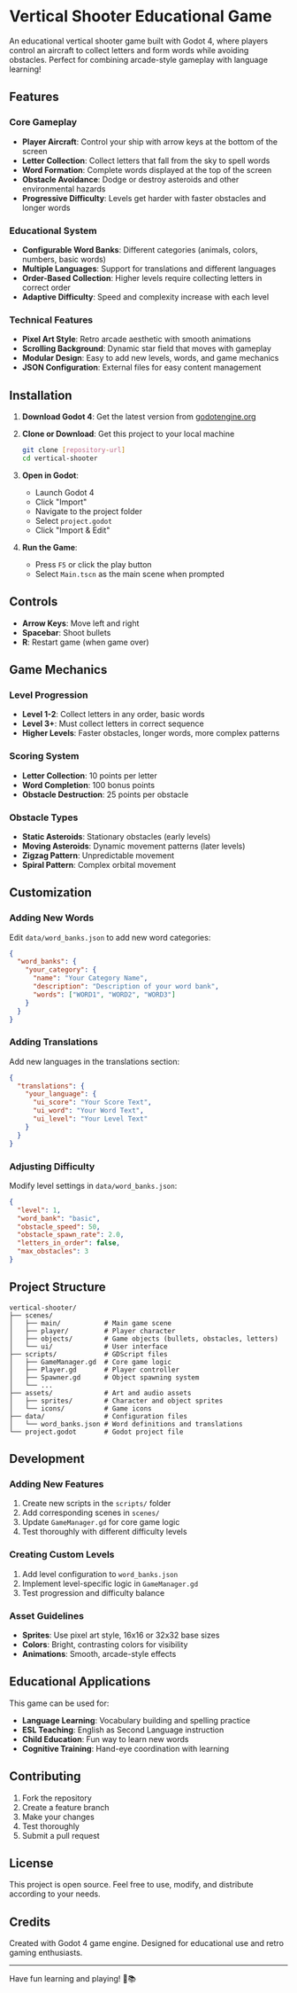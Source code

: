 # Vertical Shooter Educational Game

An educational vertical shooter game built with Godot 4, where players control an aircraft to collect letters and form words while avoiding obstacles. Perfect for combining arcade-style gameplay with language learning!

## Features

### Core Gameplay
- **Player Aircraft**: Control your ship with arrow keys at the bottom of the screen
- **Letter Collection**: Collect letters that fall from the sky to spell words
- **Word Formation**: Complete words displayed at the top of the screen
- **Obstacle Avoidance**: Dodge or destroy asteroids and other environmental hazards
- **Progressive Difficulty**: Levels get harder with faster obstacles and longer words

### Educational System
- **Configurable Word Banks**: Different categories (animals, colors, numbers, basic words)
- **Multiple Languages**: Support for translations and different languages
- **Order-Based Collection**: Higher levels require collecting letters in correct order
- **Adaptive Difficulty**: Speed and complexity increase with each level

### Technical Features
- **Pixel Art Style**: Retro arcade aesthetic with smooth animations
- **Scrolling Background**: Dynamic star field that moves with gameplay
- **Modular Design**: Easy to add new levels, words, and game mechanics
- **JSON Configuration**: External files for easy content management

## Installation

1. **Download Godot 4**: Get the latest version from [godotengine.org](https://godotengine.org/)

2. **Clone or Download**: Get this project to your local machine
   ```bash
   git clone [repository-url]
   cd vertical-shooter
   ```

3. **Open in Godot**: 
   - Launch Godot 4
   - Click "Import" 
   - Navigate to the project folder
   - Select `project.godot`
   - Click "Import & Edit"

4. **Run the Game**:
   - Press `F5` or click the play button
   - Select `Main.tscn` as the main scene when prompted

## Controls

- **Arrow Keys**: Move left and right
- **Spacebar**: Shoot bullets
- **R**: Restart game (when game over)

## Game Mechanics

### Level Progression
- **Level 1-2**: Collect letters in any order, basic words
- **Level 3+**: Must collect letters in correct sequence
- **Higher Levels**: Faster obstacles, longer words, more complex patterns

### Scoring System
- **Letter Collection**: 10 points per letter
- **Word Completion**: 100 bonus points
- **Obstacle Destruction**: 25 points per obstacle

### Obstacle Types
- **Static Asteroids**: Stationary obstacles (early levels)
- **Moving Asteroids**: Dynamic movement patterns (later levels)
- **Zigzag Pattern**: Unpredictable movement
- **Spiral Pattern**: Complex orbital movement

## Customization

### Adding New Words
Edit `data/word_banks.json` to add new word categories:

```json
{
  "word_banks": {
    "your_category": {
      "name": "Your Category Name",
      "description": "Description of your word bank",
      "words": ["WORD1", "WORD2", "WORD3"]
    }
  }
}
```

### Adding Translations
Add new languages in the translations section:

```json
{
  "translations": {
    "your_language": {
      "ui_score": "Your Score Text",
      "ui_word": "Your Word Text",
      "ui_level": "Your Level Text"
    }
  }
}
```

### Adjusting Difficulty
Modify level settings in `data/word_banks.json`:

```json
{
  "level": 1,
  "word_bank": "basic",
  "obstacle_speed": 50,
  "obstacle_spawn_rate": 2.0,
  "letters_in_order": false,
  "max_obstacles": 3
}
```

## Project Structure

```
vertical-shooter/
├── scenes/
│   ├── main/           # Main game scene
│   ├── player/         # Player character
│   ├── objects/        # Game objects (bullets, obstacles, letters)
│   └── ui/             # User interface
├── scripts/            # GDScript files
│   ├── GameManager.gd  # Core game logic
│   ├── Player.gd       # Player controller
│   ├── Spawner.gd      # Object spawning system
│   └── ...
├── assets/             # Art and audio assets
│   ├── sprites/        # Character and object sprites
│   └── icons/          # Game icons
├── data/               # Configuration files
│   └── word_banks.json # Word definitions and translations
└── project.godot       # Godot project file
```

## Development

### Adding New Features
1. Create new scripts in the `scripts/` folder
2. Add corresponding scenes in `scenes/`
3. Update `GameManager.gd` for core game logic
4. Test thoroughly with different difficulty levels

### Creating Custom Levels
1. Add level configuration to `word_banks.json`
2. Implement level-specific logic in `GameManager.gd`
3. Test progression and difficulty balance

### Asset Guidelines
- **Sprites**: Use pixel art style, 16x16 or 32x32 base sizes
- **Colors**: Bright, contrasting colors for visibility
- **Animations**: Smooth, arcade-style effects

## Educational Applications

This game can be used for:
- **Language Learning**: Vocabulary building and spelling practice
- **ESL Teaching**: English as Second Language instruction
- **Child Education**: Fun way to learn new words
- **Cognitive Training**: Hand-eye coordination with learning

## Contributing

1. Fork the repository
2. Create a feature branch
3. Make your changes
4. Test thoroughly
5. Submit a pull request

## License

This project is open source. Feel free to use, modify, and distribute according to your needs.

## Credits

Created with Godot 4 game engine. Designed for educational use and retro gaming enthusiasts.

---

Have fun learning and playing! 🚀📚
